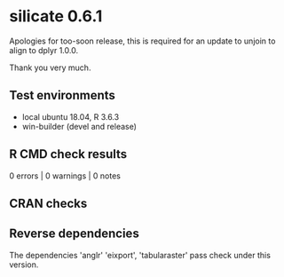 # silicate 0.6.1

Apologies for too-soon release, this is required for an 
update to unjoin to align to dplyr 1.0.0. 

Thank you very much. 

## Test environments

* local ubuntu 18.04, R 3.6.3
* win-builder (devel and release)

## R CMD check results

0 errors | 0 warnings | 0 notes

## CRAN checks


## Reverse dependencies

The dependencies 'anglr' 'eixport', 'tabularaster' pass check under this version. 




